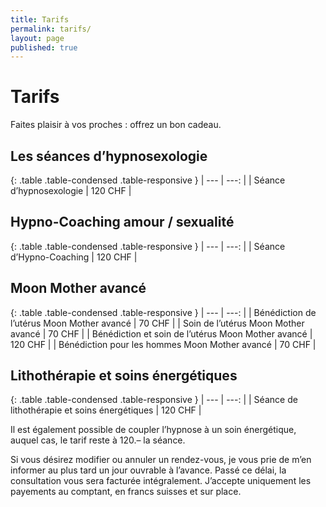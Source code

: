 ```yaml
---
title: Tarifs
permalink: tarifs/
layout: page
published: true
---
```


# Tarifs

Faites plaisir à vos proches : offrez un bon cadeau.

## Les séances d’hypnosexologie

{: .table .table-condensed .table-responsive }
| ---                                                | ---:         |
| Séance d’hypnosexologie                            | 120&nbsp;CHF |

## Hypno-Coaching amour / sexualité

{: .table .table-condensed .table-responsive }
| ---                                                | ---:         |
| Séance d’Hypno-Coaching                            | 120&nbsp;CHF |

## Moon Mother avancé

{: .table .table-condensed .table-responsive }
| ---                                                | ---:         |
| Bénédiction de l’utérus Moon Mother avancé         | 70&nbsp;CHF  |
| Soin de l’utérus Moon Mother avancé                | 70&nbsp;CHF  |
| Bénédiction et soin de l’utérus Moon Mother avancé | 120&nbsp;CHF |
| Bénédiction pour les hommes Moon Mother avancé     | 70&nbsp;CHF  |

## Lithothérapie et soins énergétiques

{: .table .table-condensed .table-responsive }
| ---                                                | ---:         |
| Séance de lithothérapie et soins énergétiques      | 120&nbsp;CHF |

Il est également possible de coupler l’hypnose à un soin énergétique, auquel cas, le tarif reste à 120.– la séance.

Si vous désirez modifier ou annuler un rendez-vous, je vous prie de m’en informer au plus tard un jour ouvrable à l’avance. Passé ce délai, la consultation vous sera facturée intégralement. J’accepte uniquement les payements au comptant, en francs suisses et sur place.
